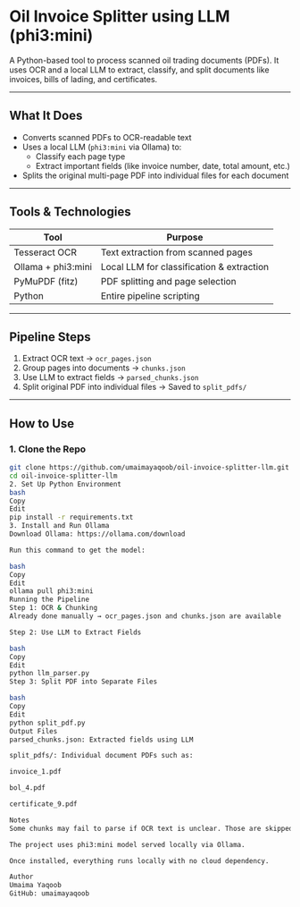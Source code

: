 # Oil Invoice Splitter using LLM (phi3:mini)

A Python-based tool to process scanned oil trading documents (PDFs). It uses OCR and a local LLM to extract, classify, and split documents like invoices, bills of lading, and certificates.

---

## What It Does

- Converts scanned PDFs to OCR-readable text  
- Uses a local LLM (`phi3:mini` via Ollama) to:
  - Classify each page type  
  - Extract important fields (like invoice number, date, total amount, etc.)
- Splits the original multi-page PDF into individual files for each document

---

## Tools & Technologies

| Tool              | Purpose                                  |
|-------------------|------------------------------------------|
| Tesseract OCR     | Text extraction from scanned pages       |
| Ollama + phi3:mini| Local LLM for classification & extraction|
| PyMuPDF (fitz)    | PDF splitting and page selection         |
| Python            | Entire pipeline scripting                |

---

## Pipeline Steps

1. Extract OCR text → `ocr_pages.json`  
2. Group pages into documents → `chunks.json`  
3. Use LLM to extract fields → `parsed_chunks.json`  
4. Split original PDF into individual files → Saved to `split_pdfs/`

---

## How to Use

### 1. Clone the Repo
```bash
git clone https://github.com/umaimayaqoob/oil-invoice-splitter-llm.git
cd oil-invoice-splitter-llm
2. Set Up Python Environment
bash
Copy
Edit
pip install -r requirements.txt
3. Install and Run Ollama
Download Ollama: https://ollama.com/download

Run this command to get the model:

bash
Copy
Edit
ollama pull phi3:mini
Running the Pipeline
Step 1: OCR & Chunking
Already done manually → ocr_pages.json and chunks.json are available

Step 2: Use LLM to Extract Fields

bash
Copy
Edit
python llm_parser.py
Step 3: Split PDF into Separate Files

bash
Copy
Edit
python split_pdf.py
Output Files
parsed_chunks.json: Extracted fields using LLM

split_pdfs/: Individual document PDFs such as:

invoice_1.pdf

bol_4.pdf

certificate_9.pdf

Notes
Some chunks may fail to parse if OCR text is unclear. Those are skipped.

The project uses phi3:mini model served locally via Ollama.

Once installed, everything runs locally with no cloud dependency.

Author
Umaima Yaqoob
GitHub: umaimayaqoob